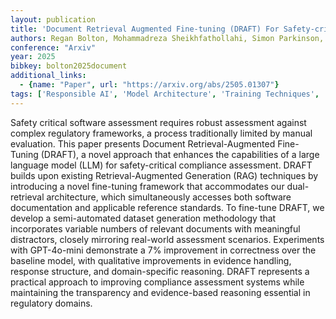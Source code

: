 ```yaml
---
layout: publication
title: 'Document Retrieval Augmented Fine-tuning (DRAFT) For Safety-critical Software Assessments'
authors: Regan Bolton, Mohammadreza Sheikhfathollahi, Simon Parkinson, Vanessa Vulovic, Gary Bamford, Dan Basher, Howard Parkinson
conference: "Arxiv"
year: 2025
bibkey: bolton2025document
additional_links:
  - {name: "Paper", url: "https://arxiv.org/abs/2505.01307"}
tags: ['Responsible AI', 'Model Architecture', 'Training Techniques', 'Tools', 'Reinforcement Learning', 'RAG', 'GPT', 'Ethics and Bias', 'Pretraining Methods', 'Interpretability', 'Fine-Tuning']
---
```

Safety critical software assessment requires robust assessment against
complex regulatory frameworks, a process traditionally limited by manual
evaluation. This paper presents Document Retrieval-Augmented Fine-Tuning
(DRAFT), a novel approach that enhances the capabilities of a large language
model (LLM) for safety-critical compliance assessment. DRAFT builds upon
existing Retrieval-Augmented Generation (RAG) techniques by introducing a novel
fine-tuning framework that accommodates our dual-retrieval architecture, which
simultaneously accesses both software documentation and applicable reference
standards. To fine-tune DRAFT, we develop a semi-automated dataset generation
methodology that incorporates variable numbers of relevant documents with
meaningful distractors, closely mirroring real-world assessment scenarios.
Experiments with GPT-4o-mini demonstrate a 7% improvement in correctness over
the baseline model, with qualitative improvements in evidence handling,
response structure, and domain-specific reasoning. DRAFT represents a practical
approach to improving compliance assessment systems while maintaining the
transparency and evidence-based reasoning essential in regulatory domains.
